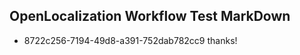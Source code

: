 ## OpenLocalization Workflow Test MarkDown
* 8722c256-7194-49d8-a391-752dab782cc9 thanks!

<!--HONumber=Jul16_HO3-->


